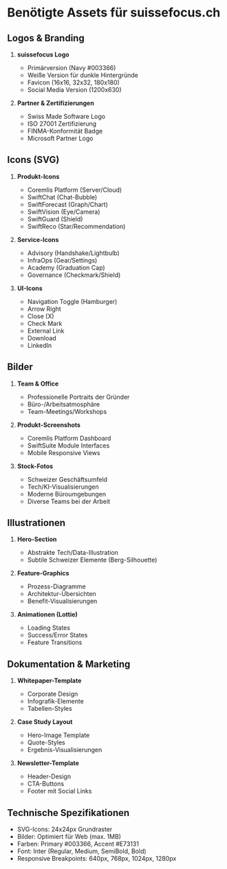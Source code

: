 # Benötigte Assets für suissefocus.ch

## Logos & Branding

1. **suissefocus Logo**
   - Primärversion (Navy #003366)
   - Weiße Version für dunkle Hintergründe
   - Favicon (16x16, 32x32, 180x180)
   - Social Media Version (1200x630)

2. **Partner & Zertifizierungen**
   - Swiss Made Software Logo
   - ISO 27001 Zertifizierung
   - FINMA-Konformität Badge
   - Microsoft Partner Logo

## Icons (SVG)

1. **Produkt-Icons**
   - Coremlis Platform (Server/Cloud)
   - SwiftChat (Chat-Bubble)
   - SwiftForecast (Graph/Chart)
   - SwiftVision (Eye/Camera)
   - SwiftGuard (Shield)
   - SwiftReco (Star/Recommendation)

2. **Service-Icons**
   - Advisory (Handshake/Lightbulb)
   - InfraOps (Gear/Settings)
   - Academy (Graduation Cap)
   - Governance (Checkmark/Shield)

3. **UI-Icons**
   - Navigation Toggle (Hamburger)
   - Arrow Right
   - Close (X)
   - Check Mark
   - External Link
   - Download
   - LinkedIn

## Bilder

1. **Team & Office**
   - Professionelle Portraits der Gründer
   - Büro-/Arbeitsatmosphäre
   - Team-Meetings/Workshops

2. **Produkt-Screenshots**
   - Coremlis Platform Dashboard
   - SwiftSuite Module Interfaces
   - Mobile Responsive Views

3. **Stock-Fotos**
   - Schweizer Geschäftsumfeld
   - Tech/KI-Visualisierungen
   - Moderne Büroumgebungen
   - Diverse Teams bei der Arbeit

## Illustrationen

1. **Hero-Section**
   - Abstrakte Tech/Data-Illustration
   - Subtile Schweizer Elemente (Berg-Silhouette)

2. **Feature-Graphics**
   - Prozess-Diagramme
   - Architektur-Übersichten
   - Benefit-Visualisierungen

3. **Animationen (Lottie)**
   - Loading States
   - Success/Error States
   - Feature Transitions

## Dokumentation & Marketing

1. **Whitepaper-Template**
   - Corporate Design
   - Infografik-Elemente
   - Tabellen-Styles

2. **Case Study Layout**
   - Hero-Image Template
   - Quote-Styles
   - Ergebnis-Visualisierungen

3. **Newsletter-Template**
   - Header-Design
   - CTA-Buttons
   - Footer mit Social Links

## Technische Spezifikationen

- SVG-Icons: 24x24px Grundraster
- Bilder: Optimiert für Web (max. 1MB)
- Farben: Primary #003366, Accent #E73131
- Font: Inter (Regular, Medium, SemiBold, Bold)
- Responsive Breakpoints: 640px, 768px, 1024px, 1280px 